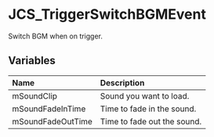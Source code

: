 # JCS_TriggerSwitchBGMEvent

Switch BGM when on trigger.

## Variables

| Name | Description |
|:---|:---|
| mSoundClip | Sound you want to load. |
| mSoundFadeInTime | Time to fade in the sound. |
| mSoundFadeOutTime | Time to fade out the sound. |

